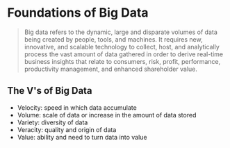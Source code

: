 # Foundations of Big Data

> Big data refers to the dynamic, large and disparate volumes of data being created by people, tools, and machines. It requires new, innovative, and scalable technology to collect, host, and analytically process the vast amount of data gathered in order to derive real-time business insights that relate to consumers, risk, profit, performance, productivity management, and enhanced shareholder value.

## The V's of Big Data

- Velocity: speed in which data accumulate
- Volume: scale of data or increase in the amount of data stored
- Variety: diversity of data
- Veracity: quality and origin of data
- Value: ability and need to turn data into value

